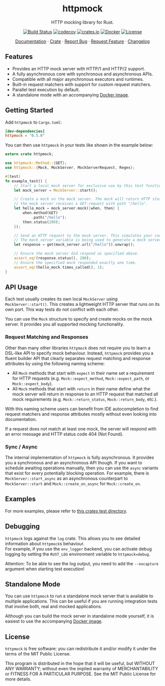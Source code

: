 <div align="center">
<h1>httpmock</h1>
</div>

<p align="center">HTTP mocking library for Rust.</p>
<div align="center">
    
[![Build Status](https://dev.azure.com/alexliesenfeld/httpmock/_apis/build/status/alexliesenfeld.httpmock?branchName=master)](https://dev.azure.com/alexliesenfeld/httpmock/_build/latest?definitionId=2&branchName=master)
[![codecov](https://codecov.io/gh/alexliesenfeld/httpmock/branch/master/graph/badge.svg)](https://codecov.io/gh/alexliesenfeld/httpmock)
[![crates.io](https://img.shields.io/crates/d/httpmock.svg)](https://crates.io/crates/httpmock)
[![Docker](https://img.shields.io/docker/cloud/build/alexliesenfeld/httpmock)](https://hub.docker.com/r/alexliesenfeld/httpmock)
[![License](https://img.shields.io/github/license/alexliesenfeld/httpmock.svg)](LICENSE)
	
</div>

<p align="center">
    <a href="https://docs.rs/httpmock/">Documentation</a>
    ·
    <a href="https://crates.io/crates/httpmock">Crate</a>
    ·
    <a href="https://github.com/alexliesenfeld/httpmock/issues">Report Bug</a>
    ·
    <a href="https://github.com/alexliesenfeld/httpmock/issues">Request Feature</a>
    ·
    <a href="https://github.com/alexliesenfeld/httpmock/blob/develop/RELEASES.md">Changelog</a>
</p>

## Features

* Provides an HTTP mock server with HTTP/1 and HTTP/2 support.
* A fully asynchronous core with synchronous and asynchronous APIs.
* Compatible with all major asynchronous executors and runtimes.
* Built-in request matchers with support for custom request matchers.
* Parallel test execution by default.
* A standalone mode with an accompanying [Docker image](https://hub.docker.com/r/alexliesenfeld/httpmock).

## Getting Started
Add `httpmock` to `Cargo.toml`:

```toml
[dev-dependencies]
httpmock = "0.5.0"
```

You can then use `httpmock` in your tests like shown in the example below:
```rust
extern crate httpmock;

use httpmock::Method::{GET};
use httpmock::{Mock, MockServer, MockServerRequest, Regex};

#[test]
fn example_test() {
    // Start a local mock server for exclusive use by this test function.
    let mock_server = MockServer::start();

    // Create a mock on the mock server. The mock will return HTTP status code 200 whenever
    // the mock server receives a GET-request with path "/hello".
    let hello_mock = mock_server.mock(|when, then| {
        when.method(GET)
            .path("/hello");
        then.status(200);
    });

    // Send an HTTP request to the mock server. This simulates your code.
    // The mock_server variable is being used to generate a mock server URL for path "/hello".
    let response = get(mock_server.url("/hello")).unwrap();

    // Ensure the mock server did respond as specified above.
    assert_eq!(response.status(), 200);
    // Ensure the specified mock responded exactly one time.
    assert_eq!(hello_mock.times_called(), 1);
}
```

## API Usage

Each test usually creates its own local `MockServer` using `MockServer::start()`. This creates a lightweight HTTP
server that runs on its own port. This way tests do not conflict with each other.

You can use the `Mock`  structure to specify and create mocks on the mock server. It provides you all supported mocking 
functionality.

### Request Matching and Responses
Other than many other libraries `httpmock` does not require you to learn a DSL-like API to
specify mock behaviour. Instead, `httpmock` provides you a fluent builder API that
clearly separates request matching and response attributes by using the following naming scheme:

- All `Mock` methods that start with `expect` in their name set a requirement
for HTTP requests (e.g. `Mock::expect_method`, `Mock::expect_path`, or `Mock::expect_body`).
- All `Mock` methods that start with `return` in their name define what the
mock server will return in response to an HTTP request that matched all mock requirements (e.g.
`Mock::return_status`, `Mock::return_body`, etc.).

With this naming scheme users can benefit from IDE autocompletion to find request matchers and
response attributes mostly without even looking into documentation.

If a request does not match at least one mock, the server will respond with
an error message and HTTP status code 404 (Not Found).

### Sync / Async

The internal implementation of `httpmock` is fully asynchronous. It provides you a synchronous and an asynchronous API 
though. If you want to schedule awaiting operations manually, then you can use the `async` variants that exist for every 
potentially blocking operation. For example, there is `MockServer::start_async` as an asynchronous 
counterpart to `MockServer::start` and `Mock::create_on_async` for `Mock::create_on`. 

## Examples
For more examples, please refer to
[this crates test directory](https://github.com/alexliesenfeld/httpmock/blob/master/tests ).

## Debugging
`httpmock` logs against the `log` crate. This allows you to see detailed information about `httpmock`s behaviour.   
For example, if you use the `env_logger` backend, you can activate debug logging by setting the `RUST_LOG` environment 
variable to `httpmock=debug`. 

Attention: To be able to see the log output, you need to add the `--nocapture` argument 
when starting test execution!  

## Standalone Mode
You can use `httpmock` to run a standalone mock server that is available to multiple applications. This can be useful 
if you are running integration tests that involve both, real and mocked applications. 

Although you can build the mock server in standalone mode yourself, it is easiest to use the accompanying 
[Docker image](https://hub.docker.com/r/alexliesenfeld/httpmock).

## License
`httpmock` is free software: you can redistribute it and/or modify it under the terms of the MIT Public License.
 
This program is distributed in the hope that it will be useful, but WITHOUT ANY WARRANTY; without even the implied 
warranty of MERCHANTABILITY or FITNESS FOR A PARTICULAR PURPOSE. See the MIT Public License for more details.
